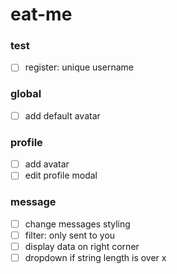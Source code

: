 # eat-me

### test
- [ ] register: unique username

### global
- [ ] add default avatar

### profile
- [ ] add avatar
- [ ] edit profile modal

### message
- [ ] change messages styling
- [ ] filter: only sent to you
- [ ] display data on right corner
- [ ] dropdown if string length is over x
